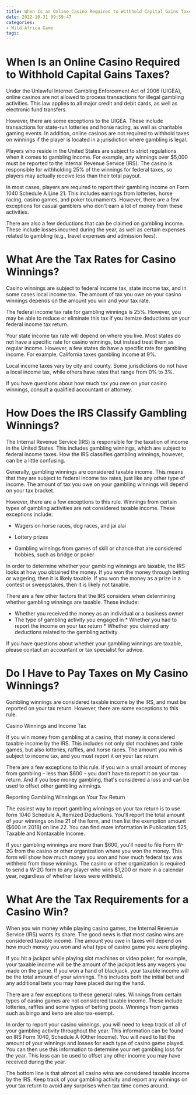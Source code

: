 ```yaml
---
title: When Is an Online Casino Required to Withhold Capital Gains Taxes
date: 2022-10-31 09:59:47
categories:
- Wild Africa Game
tags:
---
```



#  When Is an Online Casino Required to Withhold Capital Gains Taxes?

Under the Unlawful Internet Gambling Enforcement Act of 2006 (UIGEA), online casinos are not allowed to process transactions for illegal gambling activities. This law applies to all major credit and debit cards, as well as electronic fund transfers.

However, there are some exceptions to the UIGEA. These include transactions for state-run lotteries and horse racing, as well as charitable gaming events. In addition, online casinos are not required to withhold taxes on winnings if the player is located in a jurisdiction where gambling is legal.

Players who reside in the United States are subject to strict regulations when it comes to gambling income. For example, any winnings over $5,000 must be reported to the Internal Revenue Service (IRS). The casino is responsible for withholding 25% of the winnings for federal taxes, so players may actually receive less than their total payout.

In most cases, players are required to report their gambling income on Form 1040 Schedule A Line 21. This includes earnings from lotteries, horse racing, casino games, and poker tournaments. However, there are a few exceptions for casual gamblers who don't earn a lot of money from these activities.

There are also a few deductions that can be claimed on gambling income. These include losses incurred during the year, as well as certain expenses related to gambling (e.g., travel expenses and admission fees).

#  What Are the Tax Rates for Casino Winnings?

Casino winnings are subject to federal income tax, state income tax, and in some cases local income tax. The amount of tax you owe on your casino winnings depends on the amount you win and your tax rate.

The federal income tax rate for gambling winnings is 25%. However, you may be able to reduce or eliminate this tax if you itemize deductions on your federal income tax return.

Your state income tax rate will depend on where you live. Most states do not have a specific rate for casino winnings, but instead treat them as regular income. However, a few states do have a specific rate for gambling income. For example, California taxes gambling income at 9%.

Local income taxes vary by city and county. Some jurisdictions do not have a local income tax, while others have rates that range from 0% to 3%.

If you have questions about how much tax you owe on your casino winnings, consult a qualified accountant or attorney.

#  How Does the IRS Classify Gambling Winnings?

The Internal Revenue Service (IRS) is responsible for the taxation of income in the United States. This includes gambling winnings, which are subject to federal income taxes. How the IRS classifies gambling winnings, however, can be a little confusing.

Generally, gambling winnings are considered taxable income. This means that they are subject to federal income tax rates, just like any other type of income. The amount of tax you owe on your gambling winnings will depend on your tax bracket.

However, there are a few exceptions to this rule. Winnings from certain types of gambling activities are not considered taxable income. These exceptions include:

* Wagers on horse races, dog races, and jai alai

* Lottery prizes

* Gambling winnings from games of skill or chance that are considered hobbies, such as bridge or poker

In order to determine whether your gambling winnings are taxable, the IRS looks at how you obtained the money. If you won the money through betting or wagering, then it is likely taxable. If you won the money as a prize in a contest or sweepstakes, then it is likely not taxable.

There are a few other factors that the IRS considers when determining whether gambling winnings are taxable. These include:

* Whether you received the money as an individual or a business owner
 * The type of gambling activity you engaged in * Whether you had to report the income on your tax return * Whether you claimed any deductions related to the gambling activity

If you have questions about whether your gambling winnings are taxable, please contact an accountant or tax specialist for advice.

#  Do I Have to Pay Taxes on My Casino Winnings?

Gambling winnings are considered taxable income by the IRS, and must be reported on your tax return. However, there are some exceptions to this rule.

Casino Winnings and Income Tax

If you win money from gambling at a casino, that money is considered taxable income by the IRS. This includes not only slot machines and table games, but also lotteries, raffles, and horse races. The amount you win is subject to income tax, and you must report it on your tax return.

There are a few exceptions to this rule. If you win a small amount of money from gambling – less than $600 – you don't have to report it on your tax return. And if you lose money gambling, that's considered a loss and can be used to offset other gambling winnings.

Reporting Gambling Winnings on Your Tax Return

The easiest way to report gambling winnings on your tax return is to use form 1040 Schedule A, Itemized Deductions. You'll report the total amount of your winnings on line 21 of the form, and then list the exemption amount ($600 in 2018) on line 22. You can find more information in Publication 525, Taxable and Nontaxable Income.

If your gambling winnings are more than $600, you'll need to file Form W-2G from the casino or other organization where you won the money. This form will show how much money you won and how much federal tax was withheld from those winnings.
The casino or other organization is required to send a W-2G form to any player who wins $1,200 or more in a calendar year, regardless of whether taxes were withheld.

#  What Are the Tax Requirements for a Casino Win?

When you win money while playing casino games, the Internal Revenue Service (IRS) wants its share. The good news is that most casino wins are considered taxable income. The amount you owe in taxes will depend on how much money you won and what type of casino game you were playing.

If you hit a jackpot while playing slot machines or video poker, for example, your taxable income will be the amount of the jackpot less any wagers you made on the game. If you won a hand of blackjack, your taxable income will be the total amount of your winnings. This includes both the initial bet and any additional bets you may have placed during the hand.

There are a few exceptions to these general rules. Winnings from certain types of casino games are not considered taxable income. These include lotteries, raffles and some types of betting pools. Winnings from games such as bingo and keno are also tax-exempt.

In order to report your casino winnings, you will need to keep track of all of your gambling activity throughout the year. This information can be found on IRS Form 1040, Schedule A (Other Income). You will need to list the amount of your winnings and losses for each type of casino game played. You can then use this information to determine your net gambling loss for the year. This loss can be used to offset any other income you may have received during the year.

The bottom line is that almost all casino wins are considered taxable income by the IRS. Keep track of your gambling activity and report any winnings on your tax return to avoid any surprises when tax time comes around.